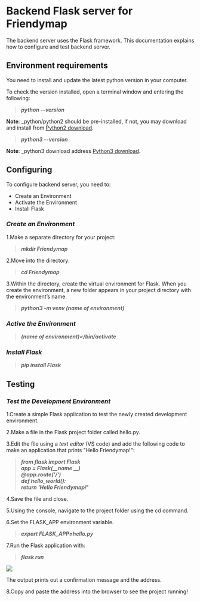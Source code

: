 # Backend Flask server for Friendymap

The backend server uses the Flask framework.
This documentation explains how to configure and test backend server.


## Environment requirements

You need to install and update the latest python version in your computer.


To check the version installed, open a terminal window and entering the following:

>**_python --version_** 

**Note**: _python/python2 should be pre-installed, if not, you may download and install from [Python2 download](https://www.python.org/downloads/release/python-2718/).

>**_python3 --version_**

**Note**: _python3 download address [Python3 download](https://www.python.org/downloads/release/python-3111/).
 


## Configuring

To configure backend server, you need to:

- Create an Environment
- Activate the Environment
- Install Flask

### _Create an Environment_
1.Make a separate directory for your project:

  >**_mkdir Friendymap_**  

2.Move into the directory:

  >**_cd Friendymap_** 

3.Within the directory, create the virtual environment for Flask. When you create the environment, a new folder appears in your project directory with the environment’s name.

  >**_python3 -m venv (name of environment)_**

### _Active the Environment_

  >**_(name of environment)</bin/activate_**

### _Install Flask_

  >**_pip install Flask_**

## Testing
### _Test the Development Environment_
1.Create a simple Flask application to test the newly created development environment.

2.Make a file in the Flask project folder called hello.py.

3.Edit the file using a _text editor_ (VS code) and add the following code to make an application that prints "Hello Friendymap!":
>**_from flask import Flask  
>app = Flask(__name __)  
>@app.route('/')  
>def hello_world():  
>return 'Hello Friendymap!'_**

4.Save the file and close.

5.Using the console, navigate to the project folder using the cd command.

6.Set the FLASK_APP environment variable.

  >**_export FLASK_APP=hello.py_**

7.Run the Flask application with:

  >**_flask run_**

![](https://phoenixnap.com/kb/wp-content/uploads/2021/04/Running-a-flask-application.png)

The output prints out a confirmation message and the address.

8.Copy and paste the address into the browser to see the project running!